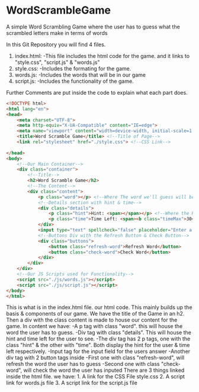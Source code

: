 # WordScrambleGame
A simple Word Scrambling Game where the user has to guess what the scrambled letters make in terms of words

In this Git Repository you will find 4 files.

1. index.html:
  -This file includes the html code for the game. and it links to "style.css", "script.js" & "words.js"
2. style.css:
  -Includes the formating for the game.
3. words.js:
  -Includes the words that will be in our game
4. script.js:
  -Includes the functionality of the game.
  
Further Comments are put inside the code to explain what each part does.

```html
<!DOCTYPE html>
<html lang="en">
<head>
    <meta charset="UTF-8">
    <meta http-equiv="X-UA-Compatible" content="IE=edge">
    <meta name="viewport" content="width=device-width, initial-scale=1.0">
    <title>Word Scramble Game</title> <!--Title of Page-->
    <link rel="stylesheet" href="./style.css"> <!--CSS Link-->
    
</head>
<body>
    <!--Our Main Container-->
    <div class="container">
        <!--Title--> 
        <h2>Word Scramble Game</h2>
        <!--The Content-->
        <div class="content">
            <p class="word"></p> <!--Where The word we'll guess will be.-->
            <!--Details section with hint & time-->
            <div class="details">
                <p class="hint">Hint: <span></span></p> <!--Where the Hint will be displayed-->
                <p class="time">Time Left: <span><b class="timeMax">30</b>s</span></p> <!--Where the Time Remaining will be displayed-->
            </div>
            <input type="text" spellcheck="false" placeholder="Enter a valid word"> <!--Input field to put in Answer-->
            <!--Buttons Div with the Refresh Button & Check Button-->
            <div class="buttons">
                <button class="refresh-word">Refresh Word</button>
                <button class="check-word">Check Word</button>
            </div>
        </div>
    </div>
    <!--Our JS Scripts used for Functionality-->
    <script src="./js/words.js"></script>
    <script src="./js/script.js"></script>
</body>
</html>
```
This is what is in the index.html file. our html code. This mainly builds up the basis & components of our game. We have the title of the Game in an h2. Then a div with the class content is made to house our content for the game. In content we have:
		-A p tag with class "word". this will house the word the user has to guess.
		-Div tag with class "details". This will house the hint and time left for the user to see.
				-The div tag has 2 p tags, one with the class "hint" & the other with "time". Both display the hint for the user & time left respectively.
		-Input tag for the input field for the users answer
		-Another div tag with 2 button tags inside
				-First one with class "refresh-word", will refresh the word the user has to guess
				-Second one with class "check-word", will check the word the user has inputed
There are 3 things linked inside the html file. we have:
				1. A link for the CSS File style.css
				2. A script link for words.js file
				3. A script link for the script.js file 
